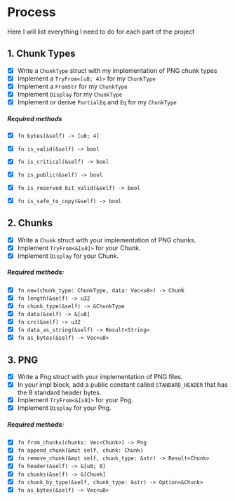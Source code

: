 # Process
Here I will list everything I need to do for each part of the project

## 1. Chunk Types
- [x] Write a `ChunkType` struct with my implementation of PNG chunk types  
- [x] Implement a `TryFrom<[u8; 4]>` for my `ChunkType`
- [x] Implement a `FromStr` for my `ChunkType`
- [x] Implement `Display` for my `ChunkType`
- [x] Implement or derive `PartialEq` and `Eq` for my `ChunkType`
##### Required methods
- [x] `fn bytes(&self) -> [u8; 4]`
- [x] `fn is_valid(&self) -> bool`
- [x] `fn is_critical(&self) -> bool`
- [x] `fn is_public(&self) -> bool`
- [x] `fn is_reserved_bit_valid(&self) -> bool`
- [x] `fn is_safe_to_copy(&self) -> bool`


## 2. Chunks
- [x] Write a `Chunk` struct with your implementation of PNG chunks.
- [x] Implement `TryFrom<&[u8]>` for your Chunk.
- [x] Implement `Display` for your Chunk.
##### Required methods:
- [x] `fn new(chunk_type: ChunkType, data: Vec<u8>) -> Chun`k
- [x] `fn length(&self) -> u32`
- [x] `fn chunk_type(&self) -> &ChunkType`
- [x] `fn data(&self) -> &[u8]`
- [x] `fn crc(&self) -> u32`
- [x] `fn data_as_string(&self) -> Result<String>`
- [x] `fn as_bytes(&self) -> Vec<u8>`

## 3. PNG
- [x] Write a Png struct with your implementation of PNG files.
- [x] In your impl block, add a public constant called `STANDARD_HEADER` that has the 8 standard header bytes.
- [x] Implement `TryFrom<&[u8]>` for your Png.
- [x] Implement `Display` for your Png.
##### Required methods:
- [x] `fn from_chunks(chunks: Vec<Chunk>) -> Png`
- [x] `fn append_chunk(&mut self, chunk: Chunk)`
- [x] `fn remove_chunk(&mut self, chunk_type: &str) -> Result<Chunk>`
- [x] `fn header(&self) -> &[u8; 8]`
- [x] `fn chunks(&self) -> &[Chunk]`
- [x] `fn chunk_by_type(&self, chunk_type: &str) -> Option<&Chunk>`
- [x] `fn as_bytes(&self) -> Vec<u8>`
